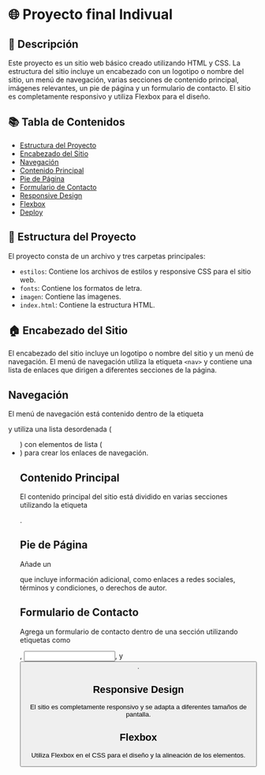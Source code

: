# 🌐 Proyecto final Indivual
## 📜 Descripción

Este proyecto es un sitio web básico creado utilizando HTML y CSS. La estructura del sitio incluye un encabezado con un logotipo o nombre del sitio, un menú de navegación, varias secciones de contenido principal, imágenes relevantes, un pie de página y un formulario de contacto. El sitio es completamente responsivo y utiliza Flexbox para el diseño.

## 📚 Tabla de Contenidos

- [Estructura del Proyecto](#estructura-del-proyecto)
- [Encabezado del Sitio](#encabezado-del-sitio)
- [Navegación](#navegación)
- [Contenido Principal](#contenido-principal)
- [Pie de Página](#pie-de-página)
- [Formulario de Contacto](#formulario-de-contacto)
- [Responsive Design](#responsive-design)
- [Flexbox](#flexbox)
- [Deploy](#deploy)

## 📁 Estructura del Proyecto

El proyecto consta de un archivo y tres carpetas principales:

- `estilos`: Contiene los archivos de estilos y responsive CSS para el sitio web.
- `fonts`: Contiene los formatos de letra.
- `imagen`: Contiene las imagenes.
- `index.html`: Contiene la estructura HTML.

## 🏠 Encabezado del Sitio

El encabezado del sitio incluye un logotipo o nombre del sitio y un menú de navegación. El menú de navegación utiliza la etiqueta `<nav>` y contiene una lista de enlaces que dirigen a diferentes secciones de la página.

## Navegación

El menú de navegación está contenido dentro de la etiqueta <nav> y utiliza una lista desordenada (<ul>) con elementos de lista (<li>) para crear los enlaces de navegación.

## Contenido Principal

El contenido principal del sitio está dividido en varias secciones utilizando la etiqueta <section>.

## Pie de Página

Añade un <footer> que incluye información adicional, como enlaces a redes sociales, términos y condiciones, o derechos de autor.

## Formulario de Contacto

Agrega un formulario de contacto dentro de una sección utilizando etiquetas como <form>, <input>, y <button>.

## Responsive Design

El sitio es completamente responsivo y se adapta a diferentes tamaños de pantalla.

## Flexbox

Utiliza Flexbox en el CSS para el diseño y la alineación de los elementos.

